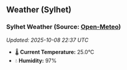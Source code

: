 ## Weather (Sylhet)

<!-- WEATHER-START -->
### Sylhet Weather (Source: [Open-Meteo](https://open-meteo.com))
_Updated: 2025-10-08 22:37 UTC_
* 🌡️ **Current Temperature:** 25.0°C
* 💧 **Humidity:** 97%
<!-- WEATHER-END -->






























